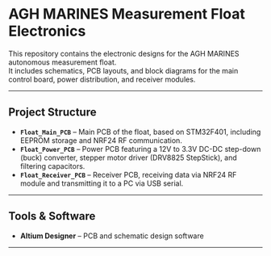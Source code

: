 # AGH MARINES Measurement Float Electronics

This repository contains the electronic designs for the AGH MARINES autonomous measurement float.  
It includes schematics, PCB layouts, and block diagrams for the main control board, power distribution, and receiver modules.

---

## Project Structure

- **`Float_Main_PCB`** – Main PCB of the float, based on STM32F401, including EEPROM storage and NRF24 RF communication.  
- **`Float_Power_PCB`** – Power PCB featuring a 12V to 3.3V DC-DC step-down (buck) converter, stepper motor driver (DRV8825 StepStick), and filtering capacitors.  
- **`Float_Receiver_PCB`** – Receiver PCB, receiving data via NRF24 RF module and transmitting it to a PC via USB serial.

---

## Tools & Software

- **Altium Designer** – PCB and schematic design software

---